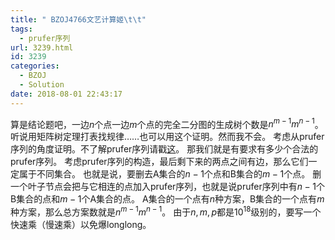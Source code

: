 ```yaml
---
title: " BZOJ4766文艺计算姬\t\t"
tags:
  - prufer序列
url: 3239.html
id: 3239
categories:
  - BZOJ
  - Solution
date: 2018-08-01 22:43:17
---
```


算是结论题吧，一边$n$个点一边$m$个点的完全二分图的生成树个数是$n^{m-1}m^{n-1}$。 听说用矩阵树定理打表找规律……也可以用这个证明。然而我不会。 考虑从prufer序列的角度证明。不了解prufer序列请戳[这](http://www.dtenomde.com/2018/07/author=jiangyutong/article=3148/)。 那我们就是有要求有多少个合法的prufer序列。 考虑prufer序列的构造，最后剩下来的两点之间有边，那么它们一定属于不同集合。 也就是说，要删去A集合的$n-1$个点和B集合的$m-1$个点。 删一个叶子节点会把与它相连的点加入prufer序列，也就是说prufer序列中有$n-1$个B集合的点和$m-1$个A集合的点。 A集合的一个点有$n$种方案，B集合的一个点有$m$种方案，那么总方案数就是$n^{m-1}m^{n-1}$。 由于$n,m,p$都是$10^{18}$级别的，要写一个快速乘（慢速乘）以免爆longlong。